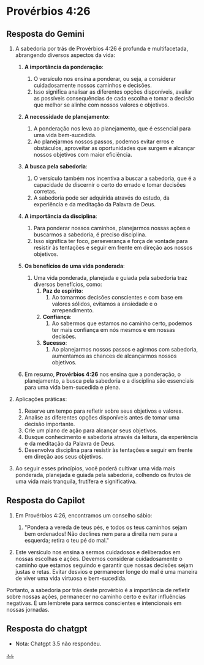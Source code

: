 <div class="header" id="myHeader">
  <div class="navbar" w3-include-html="/menu.inc"> </div>
</div>
<div class="title"><script> document.write(document.title);</script></div>  
<main>

<span id="topo"><span>

# Provérbios 4:26

## **Resposta do Gemini**

1. A sabedoria por trás de Provérbios 4:26 é profunda e multifacetada, abrangendo diversos aspectos da vida:
   1. **A importância da ponderação**:
      1. O versículo nos ensina a ponderar, ou seja, a considerar cuidadosamente nossos caminhos e decisões.
      2. Isso significa analisar as diferentes opções disponíveis, avaliar as possíveis consequências de cada escolha e tomar a decisão que melhor se alinhe com nossos valores e objetivos.

   2. **A necessidade de planejamento**:
      1. A ponderação nos leva ao planejamento, que é essencial para uma vida bem-sucedida.
      2. Ao planejarmos nossos passos, podemos evitar erros e obstáculos, aproveitar as oportunidades que surgem e alcançar nossos objetivos com maior eficiência.

   3. **A busca pela sabedoria**:
      1. O versículo também nos incentiva a buscar a sabedoria, que é a capacidade de discernir o certo do errado e tomar decisões corretas.
      2. A sabedoria pode ser adquirida através do estudo, da experiência e da meditação da Palavra de Deus.

   4. **A importância da disciplina**:
      1. Para ponderar nossos caminhos, planejarmos nossas ações e buscarmos a sabedoria, é preciso disciplina.
      2. Isso significa ter foco, perseverança e força de vontade para resistir às tentações e seguir em frente em direção aos nossos objetivos.

   5. **Os benefícios de uma vida ponderada**:
      1. Uma vida ponderada, planejada e guiada pela sabedoria traz diversos benefícios, como:
         1. **Paz de espírito**: 
            1. Ao tomarmos decisões conscientes e com base em valores sólidos, evitamos a ansiedade e o arrependimento.
         2. **Confiança**:
            1. Ao sabermos que estamos no caminho certo, podemos ter mais confiança em nós mesmos e em nossas decisões.
         3. **Sucesso**:
            1. Ao planejarmos nossos passos e agirmos com sabedoria, aumentamos as chances de alcançarmos nossos objetivos.

   6. Em resumo, **Provérbios 4:26** nos ensina que a ponderação, o planejamento, a busca pela sabedoria e a disciplina são essenciais para uma vida bem-sucedida e plena.

2. Aplicações práticas:
   1. Reserve um tempo para refletir sobre seus objetivos e valores.
   2. Analise as diferentes opções disponíveis antes de tomar uma decisão importante.
   3. Crie um plano de ação para alcançar seus objetivos.
   4. Busque conhecimento e sabedoria através da leitura, da experiência e da meditação da Palavra de Deus.
   5. Desenvolva disciplina para resistir às tentações e seguir em frente em direção aos seus objetivos.

3. Ao seguir esses princípios, você poderá cultivar uma vida mais ponderada, planejada e guiada pela sabedoria, colhendo os frutos de uma vida mais tranquila, frutífera e significativa.

## Resposta do Capilot

1. Em Provérbios 4:26, encontramos um conselho sábio:
   1. "Pondera a vereda de teus pés, e todos os teus caminhos sejam bem ordenados! Não declines nem para a direita nem para a esquerda; retira o teu pé do mal."

2. Este versículo nos ensina a sermos cuidadosos e deliberados em nossas escolhas e ações. Devemos considerar cuidadosamente o caminho que estamos seguindo e garantir que nossas decisões sejam justas e retas. Evitar desvios e permanecer longe do mal é uma maneira de viver uma vida virtuosa e bem-sucedida.

Portanto, a sabedoria por trás deste provérbio é a importância de refletir sobre nossas ações, permanecer no caminho certo e evitar influências negativas. É um lembrete para sermos conscientes e intencionais em nossas jornadas.

## Resposta do chatgpt

- Nota: Chatgpt 3.5 não respondeu.

<!-- markdownlint-disable-next-line -->
<script>  includeHTML(); FixHeader(window,"myHeader"); </script>
[🔝🔝](#topo "Retorna ao topo")


